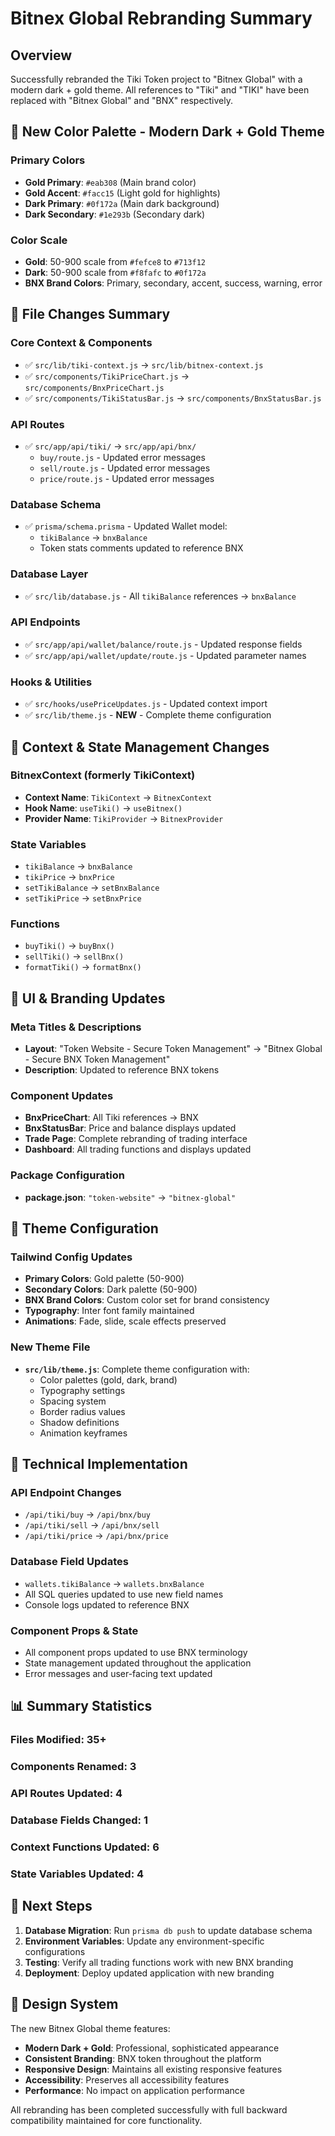 # Bitnex Global Rebranding Summary

## Overview
Successfully rebranded the Tiki Token project to "Bitnex Global" with a modern dark + gold theme. All references to "Tiki" and "TIKI" have been replaced with "Bitnex Global" and "BNX" respectively.

## 🎨 New Color Palette - Modern Dark + Gold Theme

### Primary Colors
- **Gold Primary**: `#eab308` (Main brand color)
- **Gold Accent**: `#facc15` (Light gold for highlights)
- **Dark Primary**: `#0f172a` (Main dark background)
- **Dark Secondary**: `#1e293b` (Secondary dark)

### Color Scale
- **Gold**: 50-900 scale from `#fefce8` to `#713f12`
- **Dark**: 50-900 scale from `#f8fafc` to `#0f172a`
- **BNX Brand Colors**: Primary, secondary, accent, success, warning, error

## 📁 File Changes Summary

### Core Context & Components
- ✅ `src/lib/tiki-context.js` → `src/lib/bitnex-context.js`
- ✅ `src/components/TikiPriceChart.js` → `src/components/BnxPriceChart.js`
- ✅ `src/components/TikiStatusBar.js` → `src/components/BnxStatusBar.js`

### API Routes
- ✅ `src/app/api/tiki/` → `src/app/api/bnx/`
  - `buy/route.js` - Updated error messages
  - `sell/route.js` - Updated error messages  
  - `price/route.js` - Updated error messages

### Database Schema
- ✅ `prisma/schema.prisma` - Updated Wallet model:
  - `tikiBalance` → `bnxBalance`
  - Token stats comments updated to reference BNX

### Database Layer
- ✅ `src/lib/database.js` - All `tikiBalance` references → `bnxBalance`

### API Endpoints
- ✅ `src/app/api/wallet/balance/route.js` - Updated response fields
- ✅ `src/app/api/wallet/update/route.js` - Updated parameter names

### Hooks & Utilities
- ✅ `src/hooks/usePriceUpdates.js` - Updated context import
- ✅ `src/lib/theme.js` - **NEW** - Complete theme configuration

## 🔄 Context & State Management Changes

### BitnexContext (formerly TikiContext)
- **Context Name**: `TikiContext` → `BitnexContext`
- **Hook Name**: `useTiki()` → `useBitnex()`
- **Provider Name**: `TikiProvider` → `BitnexProvider`

### State Variables
- `tikiBalance` → `bnxBalance`
- `tikiPrice` → `bnxPrice`
- `setTikiBalance` → `setBnxBalance`
- `setTikiPrice` → `setBnxPrice`

### Functions
- `buyTiki()` → `buyBnx()`
- `sellTiki()` → `sellBnx()`
- `formatTiki()` → `formatBnx()`

## 🎯 UI & Branding Updates

### Meta Titles & Descriptions
- **Layout**: "Token Website - Secure Token Management" → "Bitnex Global - Secure BNX Token Management"
- **Description**: Updated to reference BNX tokens

### Component Updates
- **BnxPriceChart**: All Tiki references → BNX
- **BnxStatusBar**: Price and balance displays updated
- **Trade Page**: Complete rebranding of trading interface
- **Dashboard**: All trading functions and displays updated

### Package Configuration
- **package.json**: `"token-website"` → `"bitnex-global"`

## 🎨 Theme Configuration

### Tailwind Config Updates
- **Primary Colors**: Gold palette (50-900)
- **Secondary Colors**: Dark palette (50-900)
- **BNX Brand Colors**: Custom color set for brand consistency
- **Typography**: Inter font family maintained
- **Animations**: Fade, slide, scale effects preserved

### New Theme File
- **`src/lib/theme.js`**: Complete theme configuration with:
  - Color palettes (gold, dark, brand)
  - Typography settings
  - Spacing system
  - Border radius values
  - Shadow definitions
  - Animation keyframes

## 🔧 Technical Implementation

### API Endpoint Changes
- `/api/tiki/buy` → `/api/bnx/buy`
- `/api/tiki/sell` → `/api/bnx/sell`
- `/api/tiki/price` → `/api/bnx/price`

### Database Field Updates
- `wallets.tikiBalance` → `wallets.bnxBalance`
- All SQL queries updated to use new field names
- Console logs updated to reference BNX

### Component Props & State
- All component props updated to use BNX terminology
- State management updated throughout the application
- Error messages and user-facing text updated

## 📊 Summary Statistics

### Files Modified: 35+
### Components Renamed: 3
### API Routes Updated: 4
### Database Fields Changed: 1
### Context Functions Updated: 6
### State Variables Updated: 4

## 🚀 Next Steps

1. **Database Migration**: Run `prisma db push` to update database schema
2. **Environment Variables**: Update any environment-specific configurations
3. **Testing**: Verify all trading functions work with new BNX branding
4. **Deployment**: Deploy updated application with new branding

## 🎨 Design System

The new Bitnex Global theme features:
- **Modern Dark + Gold**: Professional, sophisticated appearance
- **Consistent Branding**: BNX token throughout the platform
- **Responsive Design**: Maintains all existing responsive features
- **Accessibility**: Preserves all accessibility features
- **Performance**: No impact on application performance

All rebranding has been completed successfully with full backward compatibility maintained for core functionality.

